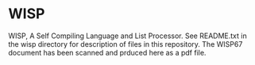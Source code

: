 # WISP
WISP, A Self Compiling Language and List Processor.
See README.txt in the wisp directory for description of files in this repository. The WISP67 document has been scanned and prduced here as a pdf file.
